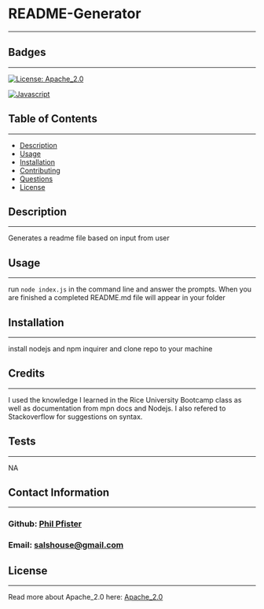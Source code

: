 # README-Generator
  -------------------
  ## Badges
  -------------------
  [![License: Apache_2.0](https://img.shields.io/badge/License-Apache_2.0-blue.svg)](https://opensource.org/licenses/Apache_2.0)

  [![Javascript](https://badges.frapsoft.com/javascript/code/javascript.png?v=101)](https://github.com/ellerbrock/javascript-badges/)  
  ## Table of Contents  
  ----------------------
  - [Description](#description) 
  - [Usage](#usage)  
  - [Installation](#installation)   
  - [Contributing](#contributing)  
  - [Questions](#questions)
  - [License](#license)   
    

  ## Description  
  -------------------
  Generates a readme file based on input from user

  ## Usage  
  ------------
  run 
  `node index.js` 
  in the command line and answer the prompts. When you are finished a completed README.md file will 
  appear in your folder 
 
  ## Installation  
  -------------------
  install nodejs and npm inquirer and clone repo to your machine

  ## Credits 
  ------------------
  I used the knowledge I learned in the Rice University Bootcamp class as well as documentation from 
  mpn docs and Nodejs. I also refered to Stackoverflow for suggestions on syntax.

  ## Tests
  ------------------
  NA

  ## Contact Information
  -------------------------
  ### Github: [Phil Pfister](https://github.com/phil-pfister)
  ### Email: salshouse@gmail.com

  ## License
  --------------
  Read more about Apache_2.0 here:
  [Apache_2.0](https://opensource.org/license/Apache_2.0/)



